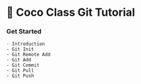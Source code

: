 # :turtle: Coco Class Git Tutorial
### **Get Started**
    - Introduction
    - Git Init
    - Git Remote Add
    - Git Add
    - Git Commit
    - Git Pull
    - Git Push
